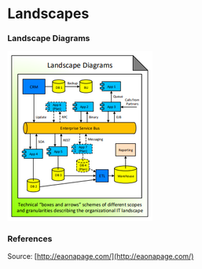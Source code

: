 # Landscapes

### Landscape Diagrams

![Source: eaonapage.com](../.gitbook/assets/csvlod_landscapes_landscape_diagrams.png)

### References

Source: [http://eaonapage.com/](http://eaonapage.com/)

